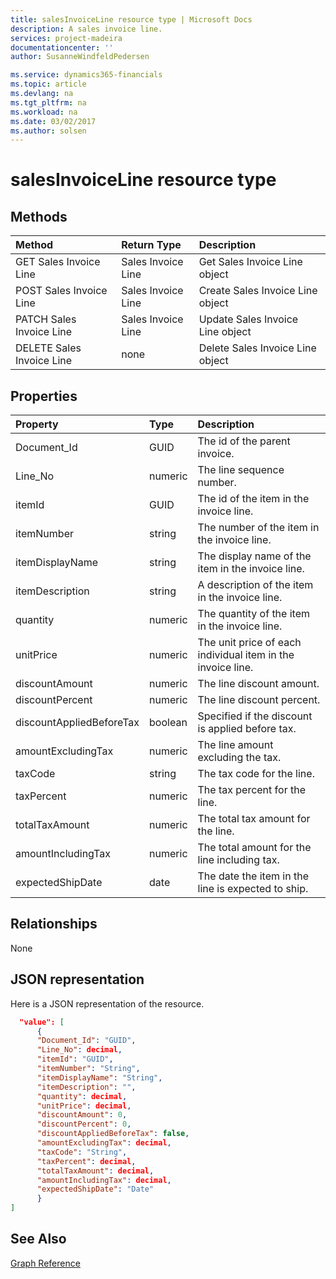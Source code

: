 ```yaml
---
title: salesInvoiceLine resource type | Microsoft Docs
description: A sales invoice line.
services: project-madeira
documentationcenter: ''
author: SusanneWindfeldPedersen

ms.service: dynamics365-financials
ms.topic: article
ms.devlang: na
ms.tgt_pltfrm: na
ms.workload: na
ms.date: 03/02/2017
ms.author: solsen
---
```


# salesInvoiceLine resource type

## Methods

| Method       | Return Type  |Description|
|:---------------|:--------|:----------|
|GET Sales Invoice Line|Sales Invoice Line|Get Sales Invoice Line object|
|POST Sales Invoice Line|Sales Invoice Line|Create Sales Invoice Line object|
|PATCH Sales Invoice Line|Sales Invoice Line|Update Sales Invoice Line object|
|DELETE Sales Invoice Line|none|Delete Sales Invoice Line object|

## Properties
| Property	   | Type	|Description|
|:---------------|:--------|:----------|
|Document_Id|GUID|The id of the parent invoice.|
|Line_No|numeric|The line sequence number.|
|itemId|GUID|The id of the item in the invoice line.|
|itemNumber|string|The number of the item in the invoice line.|
|itemDisplayName|string|The display name of the item in the invoice line.|
|itemDescription|string|A description of the item in the invoice line.|
|quantity|numeric|The quantity of the item in the invoice line.|
|unitPrice|numeric|The unit price of each individual item in the invoice line.|
|discountAmount|numeric|The line discount amount.|
|discountPercent|numeric|The line discount percent.|
|discountAppliedBeforeTax|boolean|Specified if the discount is applied before tax.|
|amountExcludingTax|numeric|The line amount excluding the tax.|
|taxCode|string|The tax code for the line.|
|taxPercent|numeric|The tax percent for the line.|
|totalTaxAmount|numeric|The total tax amount for the line.|
|amountIncludingTax|numeric|The total amount for the line including tax.|
|expectedShipDate|date|The date the item in the line is expected to ship.|

## Relationships
None

## JSON representation

Here is a JSON representation of the resource.


```json
  "value": [
      {
      "Document_Id": "GUID",
      "Line_No": decimal,
      "itemId": "GUID",
      "itemNumber": "String",
      "itemDisplayName": "String",
      "itemDescription": "",
      "quantity": decimal,
      "unitPrice": decimal,
      "discountAmount": 0,
      "discountPercent": 0,
      "discountAppliedBeforeTax": false,
      "amountExcludingTax": decimal,
      "taxCode": "String",
      "taxPercent": decimal,
      "totalTaxAmount": decimal,
      "amountIncludingTax": decimal,
      "expectedShipDate": "Date"
      }
]

```

## See Also
[Graph Reference](graph-reference.md)  
